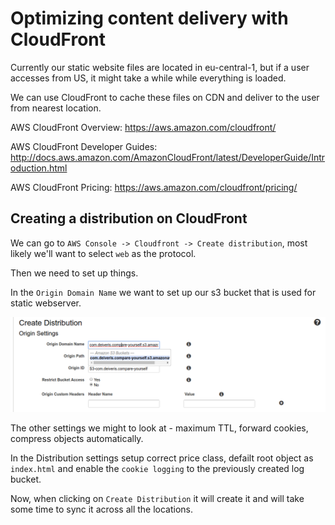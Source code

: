 # Optimizing content delivery with CloudFront

Currently our static website files are located in eu-central-1, but if a user accesses from US, it might take a while while everything is loaded. 

We can use CloudFront to cache these files on CDN and deliver to the user from nearest location.

AWS CloudFront Overview: https://aws.amazon.com/cloudfront/

AWS CloudFront Developer Guides: http://docs.aws.amazon.com/AmazonCloudFront/latest/DeveloperGuide/Introduction.html

AWS CloudFront Pricing: https://aws.amazon.com/cloudfront/pricing/

## Creating a distribution on CloudFront

We can go to `AWS Console -> Cloudfront -> Create distribution`, most likely we'll want to select `web` as the protocol.

Then we need to set up things.

In the `Origin Domain Name` we want to set up our s3 bucket that is used for static webserver.

![](../../../images/2019-10-05-14-45-33.png)

The other settings we might to look at - maximum TTL, forward cookies, compress objects automatically.

In the Distribution settings setup correct price class, defailt root object as `index.html` and enable the `cookie logging` to the previously created log bucket.

Now, when clicking on `Create Distribution` it will create it and will take some time to sync it across all the locations.

